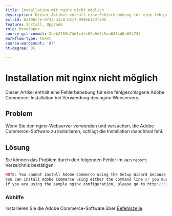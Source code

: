 ```yaml
---
title: Installation mit nginx nicht möglich
description: Dieser Artikel enthält eine Fehlerbehebung für eine fehlgeschlagene Adobe Commerce-Installation bei Verwendung des nginx-Webservers.
exl-id: 0af90c7e-0733-41c8-b217-9595b133fa95
feature: Install, Upgrade
role: Developer
source-git-commit: 2aeb2355b74d1cdfc62b5e7c5aa04fcd0a654733
workflow-type: tm+mt
source-wordcount: '87'
ht-degree: 0%

---
```


# Installation mit nginx nicht möglich

Dieser Artikel enthält eine Fehlerbehebung für eine fehlgeschlagene Adobe Commerce-Installation bei Verwendung des nginx-Webservers.

## Problem

Wenn Sie den nginx-Webserver verwenden und versuchen, die Adobe Commerce-Software zu installieren, schlägt die Installation manchmal fehl.

## Lösung

Sie können das Problem durch den folgenden Fehler im `var/report`-Verzeichnis bestätigen:

```php
NOTE: You cannot install Adobe Commerce using the Setup Wizard because the Adobe Commerce setup directory cannot be accessed.
You can install Adobe Commerce using either the command line or you must restore access to the following directory: /var/www/html/setup
If you are using the sample nginx configuration, please go to http://ce.mtf03.bcn.magento.com/setup/";i:1;s:641:"#0 /var/www/html/lib/internal/Magento/Framework/App/Http.php(213): Magento\Framework\App\Http->redirectToSetup(Object(Magento\Framework\App\Bootstrap), Object(Exception))
```

### Abhilfe

Installieren Sie die Adobe Commerce-Software über [Befehlszeile](https://experienceleague.adobe.com/en/docs/commerce-operations/installation-guide/advanced).
